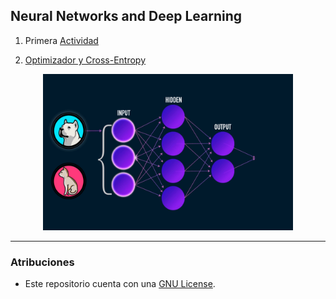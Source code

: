 ## Neural Networks and Deep Learning
1. Primera [Actividad](https://github.com/Jeremy-22/RN/blob/main/Git_y_documentaci%C3%B3n_de_RNA/README.md) 

2. [Optimizador y Cross-Entropy]([https://github.com/Jeremy-22/RN/blob/main/Optimizador_y_Cross-Entropy/README.md])


<p align="center">
  <img src="r.gif" width="400" height="250" />
</p>

---

### Atribuciones

- Este repositorio cuenta con una  [GNU License](https://github.com/Jeremy-22/RN/blob/main/LICENSE).
